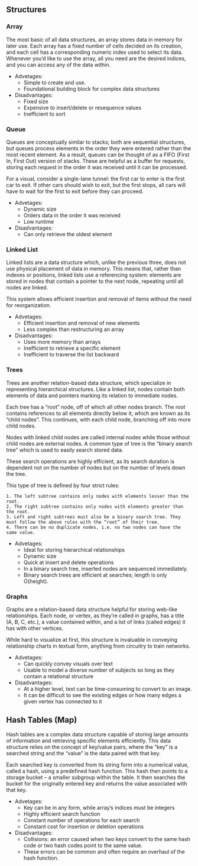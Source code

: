## Structures

### Array

The most basic of all data structures, an array stores data in memory for later use. Each array has a fixed number of cells decided on its creation, and each cell has a corresponding numeric index used to select its data. Whenever you’d like to use the array, all you need are the desired indices, and you can access any of the data within.

- Advetages:
  - Simple to create and use.
  - Foundational building block for complex data structures
- Disadvantages:
  - Fixed size
  - Expensive to insert/delete or resequence values
  - Inefficient to sort

### Queue

Queues are conceptually similar to stacks; both are sequential structures, but queues process elements in the order they were entered rather than the most recent element.
As a result, queues can be thought of as a FIFO (First In, First Out) version of stacks. These are helpful as a buffer for requests, storing each request in the order it was received until it can be processed.

For a visual, consider a single-lane tunnel: the first car to enter is the first car to exit. If other cars should wish to exit, but the first stops, all cars will have to wait for the first to exit before they can proceed.

- Advetages:
  - Dynamic size
  - Orders data in the order it was received
  - Low runtime
- Disadvantages:
  - Can only retrieve the oldest element

### Linked List

Linked lists are a data structure which, unlike the previous three, does not use physical placement of data in memory. This means that, rather than indexes or positions, linked lists use a referencing system: elements are stored in nodes that contain a pointer to the next node, repeating until all nodes are linked.

This system allows efficient insertion and removal of items without the need for reorganization.

- Advetages:
  - Efficient insertion and removal of new elements
  - Less complex than restructuring an array
- Disadvantages:
  - Uses more memory than arrays
  - Inefficient to retrieve a specific element
  - Inefficient to traverse the list backward

### Trees

Trees are another relation-based data structure, which specialize in representing hierarchical structures. Like a linked list, nodes contain both elements of data and pointers marking its relation to immediate nodes.

Each tree has a “root” node, off of which all other nodes branch. The root contains references to all elements directly below it, which are known as its “child nodes”. This continues, with each child node, branching off into more child nodes.

Nodes with linked child nodes are called internal nodes while those without child nodes are external nodes. A common type of tree is the “binary search tree” which is used to easily search stored data.

These search operations are highly efficient, as its search duration is dependent not on the number of nodes but on the number of levels down the tree.

This type of tree is defined by four strict rules:

    1. The left subtree contains only nodes with elements lesser than the root.
    2. The right subtree contains only nodes with elements greater than the root.
    3. Left and right subtrees must also be a binary search tree. They must follow the above rules with the “root” of their tree.
    4. There can be no duplicate nodes, i.e. no two nodes can have the same value.

- Advetages:
  - Ideal for storing hierarchical relationships
  - Dynamic size
  - Quick at insert and delete operations
  - In a binary search tree, inserted nodes are sequenced immediately.
  - Binary search trees are efficient at searches; length is only O(height).

### Graphs

Graphs are a relation-based data structure helpful for storing web-like relationships. Each node, or vertex, as they’re called in graphs, has a title (A, B, C, etc.), a value contained within, and a list of links (called edges) it has with other vertices.

While hard to visualize at first, this structure is invaluable in conveying relationship charts in textual form, anything from circuitry to train networks.

- Advetages:
  - Can quickly convey visuals over text
  - Usable to model a diverse number of subjects so long as they contain a relational structure
- Disadvantages:
  - At a higher level, text can be time-consuming to convert to an image.
  - It can be difficult to see the existing edges or how many edges a given vertex has connected to it

## Hash Tables (Map)

Hash tables are a complex data structure capable of storing large amounts of information and retrieving specific elements efficiently. This data structure relies on the concept of key/value pairs, where the “key” is a searched string and the “value” is the data paired with that key.

Each searched key is converted from its string form into a numerical value, called a hash, using a predefined hash function. This hash then points to a storage bucket – a smaller subgroup within the table. It then searches the bucket for the originally entered key and returns the value associated with that key.

- Advetages:
  - Key can be in any form, while array’s indices must be integers
  - Highly efficient search function
  - Constant number of operations for each search
  - Constant cost for insertion or deletion operations
- Disadvantages:
  - Collisions: an error caused when two keys convert to the same hash code or two hash codes point to the same value.
  - These errors can be common and often require an overhaul of the hash function.
